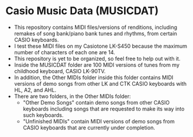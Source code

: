 # Casio Music Data (MUSICDAT)
- This repository contains MIDI files/versions of renditions, including remakes of song bank/piano bank tunes and rhythms, from certain CASIO keyboards.
- I test these MIDI files on my Casiotone LK-S450 because the maximum number of characters of each one are 14.
- This repository is yet to be organized, so feel free to help out with it.
- Inside the MUSICDAT folder are 100 MIDI versions of tunes from my childhood keyboard, CASIO LK-90TV.
- In addition, the Other MIDIs folder inside this folder contains MIDI versions of demo songs from other LK and CTK CASIO keyboards with HL, A2, and AHL.
- There are two folders, in the Other MIDIs folder:
  - "Other Demo Songs" contain demo songs from other CASIO keyboards including songs that are requested to make its way into such keyboards.
  - "Unfinished MIDIs" contain MIDI versions of demo songs from CASIO keyboards that are currently under completion.
